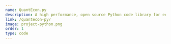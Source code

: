```yaml
---
name: QuantEcon.py
description: A high performance, open source Python code library for economics.
link: /quantecon-py/
image: project-python.png
order: 1
type: code
---
```

